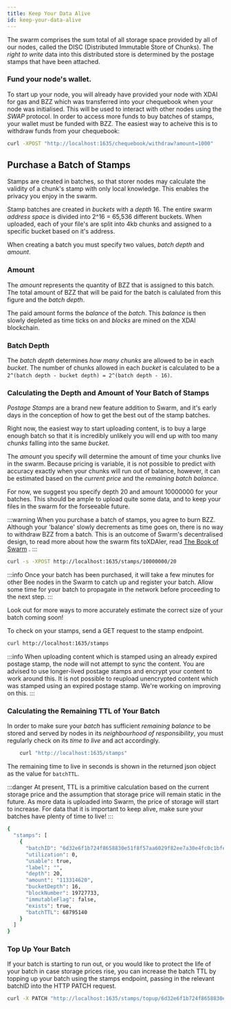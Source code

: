```yaml
---
title: Keep Your Data Alive
id: keep-your-data-alive
---
```


The swarm comprises the sum total of all storage space provided by all of our nodes, called the DISC (Distributed Immutable Store of Chunks). The _right to write_ data into this distributed store is determined by the postage stamps that have been attached.

### Fund your node's wallet.

To start up your node, you will already have provided your node with
XDAI for gas and BZZ which was transferred into your chequebook when
your node was initialised. This will be used to interact with other
nodes using the _SWAP_ protocol. In order to access more funds to buy
batches of stamps, your wallet must be funded with BZZ. The easiest
way to acheive this is to withdraw funds from your chequebook:

```bash
curl -XPOST "http://localhost:1635/chequebook/withdraw?amount=1000"
```

## Purchase a Batch of Stamps

Stamps are created in batches, so that storer nodes may calculate the
validity of a chunk's stamp with only local knowledge. This enables
the privacy you enjoy in the swarm.

Stamp batches are created in _buckets_ with a _depth_ 16. The entire
swarm _address space_ is divided into 2^16 = 65,536 different
buckets. When uploaded, each of your file's are split into 4kb chunks
and assigned to a specific bucket based on it's address.

When creating a batch you must specify two values, _batch depth_ and _amount_.

### Amount

The _amount_ represents the quantity of BZZ that is assigned to this batch. The total amount of BZZ that will be paid for the batch is calulated from this figure and the _batch depth_.

The paid amount forms the _balance_ of the _batch_. This _balance_ is then slowly depleted as time ticks on and _blocks_ are mined on the XDAI blockchain.

### Batch Depth

The _batch depth_ determines _how many chunks_ are allowed to be in each _bucket_. The number of chunks allowed in each _bucket_ is calculated to be a `2^(batch depth - bucket depth) = 2^(batch depth - 16)`.

### Calculating the Depth and Amount of Your Batch of Stamps

_Postage Stamps_ are a brand new feature addition to Swarm, and it's early days in the conception of how to get the best out of the stamp batches.

Right now, the easiest way to start uploading content, is to buy a large enough batch so that it is incredibly unlikely you will end up with too many _chunks_ falling into the same _bucket_.

The _amount_ you specify will determine the amount of time your chunks live in the swarm. Because pricing is variable, it is not possible to predict with accuracy exactly when your chunks will run out of balance, however, it can be estimated based on the _current price_ and the _remaining batch balance_.

For now, we suggest you specify depth 20 and amount 10000000 for your
batches. This should be ample to upload quite some data, and to keep
your files in the swarm for the forseeable future.

:::warning
When you purchase a batch of stamps, you agree to burn BZZ. Although your 'balance' slowly decrements as time goes on, there is no way to withdraw BZZ from a batch. This is an outcome of Swarm's decentralised design, to read more about how the swarm fits toXDAIer, read <a href="/the-book-of-swarm.pdf" target="_blank" rel="noopener noreferrer">The Book of Swarm</a> .
:::

```bash
curl -s -XPOST http://localhost:1635/stamps/10000000/20
```

:::info
Once your batch has been purchased, it will take a few minutes for other Bee nodes in the Swarm to catch up and register your batch. Allow some time for your batch to propagate in the network before proceeding to the next step.
:::

Look out for more ways to more accurately estimate the correct size of your batch coming soon!

To check on your stamps, send a GET request to the stamp endpoint.

```sh
curl http://localhost:1635/stamps
```

:::info
When uploading content which is stamped using an already expired postage stamp, the node will not attempt to sync the content. You are advised to use longer-lived postage stamps and encrypt your content to work around this. It is not possible to reupload unencrypted content which was stamped using an expired postage stamp. We're working on improving on this.
:::

### Calculating the Remaining TTL of Your Batch

In order to make sure your _batch_ has sufficient _remaining balance_ to be stored and served by nodes in its _neighbourhood of responsibility_, you must regularly check on its _time to live_ and act accordingly.

```bash
	curl "http://localhost:1635/stamps"
```

The remaining time to live in seconds is shown in the returned json object as the value for `batchTTL`.

:::danger
At present, TTL is a primitive calculation based on the current storage price and the assumption that storage price will remain static in the future. As more data is uploaded into Swarm, the price of storage will start to increase. For data that it is important to keep alive, make sure your batches have plenty of time to live!
:::

```bash
{
  "stamps": [
    {
      "batchID": "6d32e6f1b724f8658830e51f8f57aa6029f82ee7a30e4fc0c1bfe23ab5632b27",
      "utilization": 0,
      "usable": true,
      "label": "",
      "depth": 20,
      "amount": "113314620",
      "bucketDepth": 16,
      "blockNumber": 19727733,
      "immutableFlag": false,
      "exists": true,
      "batchTTL": 68795140
    }
  ]
}
```

### Top Up Your Batch

If your batch is starting to run out, or you would like to protect the life of your batch in case storage prices rise, you can increase the batch TTL by topping up your batch using the stamps endpoint, passing in the relevant batchID into the HTTP PATCH request.

```bash
curl -X PATCH "http://localhost:1635/stamps/topup/6d32e6f1b724f8658830e51f8f57aa6029f82ee7a30e4fc0c1bfe23ab5632b27/10000000"
```
